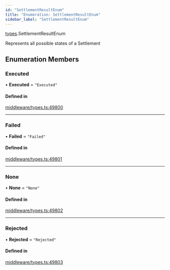 ```yaml
---
id: "SettlementResultEnum"
title: "Enumeration: SettlementResultEnum"
sidebar_label: "SettlementResultEnum"
---
```


[types](../../../modules/Types/Types.md).SettlementResultEnum

Represents all possible states of a Settlement

## Enumeration Members

### Executed

• **Executed** = ``"Executed"``

#### Defined in

[middleware/types.ts:49800](https://github.com/PolymeshAssociation/polymesh-sdk/blob/968f8d70c/src/middleware/types.ts#L49800)

___

### Failed

• **Failed** = ``"Failed"``

#### Defined in

[middleware/types.ts:49801](https://github.com/PolymeshAssociation/polymesh-sdk/blob/968f8d70c/src/middleware/types.ts#L49801)

___

### None

• **None** = ``"None"``

#### Defined in

[middleware/types.ts:49802](https://github.com/PolymeshAssociation/polymesh-sdk/blob/968f8d70c/src/middleware/types.ts#L49802)

___

### Rejected

• **Rejected** = ``"Rejected"``

#### Defined in

[middleware/types.ts:49803](https://github.com/PolymeshAssociation/polymesh-sdk/blob/968f8d70c/src/middleware/types.ts#L49803)
